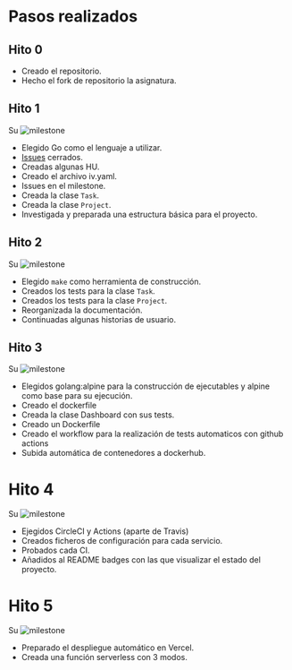 # Pasos realizados
## Hito 0
- Creado el repositorio.
- Hecho el fork de repositorio la asignatura.

## Hito 1
Su ![milestone](https://github.com/morevi/GetItDone/milestone/1)

- Elegido Go como el lenguaje a utilizar.
- [Issues](https://github.com/morevi/GetItDone/issues?closed=1) cerrados.
- Creadas algunas HU.
- Creado el archivo iv.yaml.
- Issues en el milestone.
- Creada la clase `Task`.
- Creada la clase `Project`.
- Investigada y preparada una estructura básica para el proyecto.

## Hito 2
Su ![milestone](https://github.com/morevi/GetItDone/milestone/2)

- Elegido `make` como herramienta de construcción.
- Creados los tests para la clase `Task`.
- Creados los tests para la clase `Project`.
- Reorganizada la documentación.
- Continuadas algunas historias de usuario.

## Hito 3
Su ![milestone](https://github.com/morevi/GetItDone/milestone/4)
- Elegidos golang:alpine para la construcción de ejecutables y alpine como base para su ejecución.
- Creado el dockerfile
- Creada la clase Dashboard con sus tests.
- Creado un Dockerfile
- Creado el workflow para la realización de tests automaticos con github actions
- Subida automática de contenedores a dockerhub.

# Hito 4
Su ![milestone](https://github.com/morevi/GetItDone/milestone/5)
- Ejegidos CircleCI y Actions (aparte de Travis)
- Creados ficheros de configuración para cada servicio.
- Probados cada CI.
- Añadidos al README badges con las que visualizar el estado del proyecto.

# Hito 5
Su ![milestone](https://github.com/morevi/GetItDone/milestone/6)
- Preparado el despliegue automático en Vercel.
- Creada una función serverless con 3 modos.


